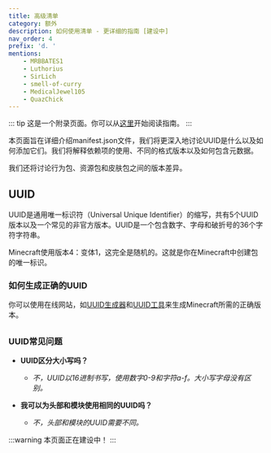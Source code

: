 ```yaml
---
title: 高级清单
category: 额外
description: 如何使用清单 - 更详细的指南 [建设中]
nav_order: 4
prefix: 'd. '
mentions:
    - MRBBATES1
    - Luthorius
    - SirLich
    - smell-of-curry
    - MedicalJewel105
    - QuazChick
---
```


::: tip
这是一个附录页面。你可以从[这里](../guide/index.md)开始阅读指南。
:::

本页面旨在详细介绍manifest.json文件，我们将更深入地讨论UUID是什么以及如何添加它们。我们将解释依赖项的使用、不同的格式版本以及如何包含元数据。

我们还将讨论行为包、资源包和皮肤包之间的版本差异。

## UUID

UUID是通用唯一标识符（Universal Unique Identifier）的缩写，共有5个UUID版本以及一个常见的非官方版本。UUID是一个包含数字、字母和破折号的36个字符字符串。

Minecraft使用版本4：变体1，这完全是随机的。这就是你在Minecraft中创建包的唯一标识。

### 如何生成正确的UUID

你可以使用在线网站，如[UUID生成器](https://www.uuidgenerator.net/version4/)和[UUID工具](https://www.uuidtools.com/generate/v4)来生成Minecraft所需的正确版本。

##

### UUID常见问题

-   **UUID区分大小写吗？**

    -   _不，UUID以16进制书写，使用数字0-9和字符a-f。大小写字母没有区别。_

-   **我可以为头部和模块使用相同的UUID吗？**
    -   _不，头部和模块的UUID需要不同。_

:::warning
本页面正在建设中！
:::